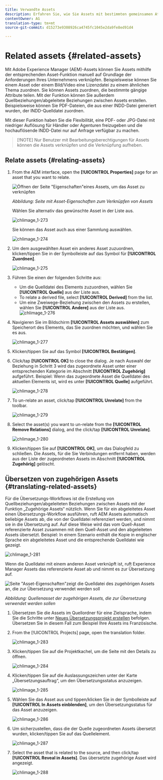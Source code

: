 ```yaml
---
title: Verwandte Assets
description: Erfahren Sie, wie Sie Assets mit bestimmten gemeinsamen Attributen verknüpfen. Mit der Funktion können Sie außerdem Quellbeziehungen/abgeleitete Beziehungen zwischen Assets erstellen.
contentOwner: AG
translation-type: tm+mt
source-git-commit: d15273e9308926ca4745fc1045e2da9fe8ed91d4

---
```



# Related assets {#related-assets}

Mit Adobe Experience Manager (AEM)-Assets können Sie Assets mithilfe der entsprechenden Asset-Funktion manuell auf Grundlage der Anforderungen Ihres Unternehmens verknüpfen. Beispielsweise können Sie einem Asset oder einem Bild/Video eine Lizenzdatei zu einem ähnlichen Thema zuordnen. Sie können Assets zuordnen, die bestimmte gängige Attribute teilen. Mit der Funktion können Sie außerdem Quellbeziehungen/abgeleitete Beziehungen zwischen Assets erstellen. Beispielsweise können Sie PDF-Dateien, die aus einer INDD-Datei generiert wurden, der INDD-Quelldatei zuordnen.

Mit dieser Funktion haben Sie die Flexibilität, eine PDF- oder JPG-Datei mit niedriger Auflösung für Händler oder Agenturen freizugeben und die hochauflösende INDD-Datei nur auf Anfrage verfügbar zu machen.

>[!NOTE] Nur Benutzer mit Bearbeitungsberechtigungen für Assets können die Assets verknüpfen und die Verknüpfung aufheben.
>

## Relate assets {#relating-assets}

1. From the AEM interface, open the **[!UICONTROL Properties]** page for an asset that you want to relate.

   ![Öffnen der Seite &quot;Eigenschaften&quot;eines Assets, um das Asset zu verknüpfen](assets/asset-properties-relate-assets.png)

   *Abbildung: Seite mit Asset-Eigenschaften zum Verknüpfen von Assets*

   Wählen Sie alternativ das gewünschte Asset in der Liste aus.

   ![chlimage_1-273](assets/chlimage_1-273.png)

   Sie können das Asset auch aus einer Sammlung auswählen.

   ![chlimage_1-274](assets/chlimage_1-274.png)

1. Um dem ausgewählten Asset ein anderes Asset zuzuordnen, klicken/tippen Sie in der Symbolleiste auf das Symbol für **[!UICONTROL Zuordnen]**.

   ![chlimage_1-275](assets/chlimage_1-275.png)

1. Führen Sie einen der folgenden Schritte aus:

   * Um die Quelldatei des Elements zuzuordnen, wählen Sie **[!UICONTROL Quelle]** aus der Liste aus.
   * To relate a derived file, select **[!UICONTROL Derived]** from the list.
   * Um eine Zweiwege-Beziehung zwischen den Assets zu erstellen, wählen Sie **[!UICONTROL Andere]** aus der Liste aus.
   ![chlimage_1-276](assets/chlimage_1-276.png)

1. Navigieren Sie im Bildschirm **[!UICONTROL Assets auswählen]** zum Speicherort des Elements, das Sie zuordnen möchten, und wählen Sie es aus.

   ![chlimage_1-277](assets/chlimage_1-277.png)

1. Klicken/tippen Sie auf das Symbol **[!UICONTROL Bestätigen]**.
1. Click/tap **[!UICONTROL OK]** to close the dialog. Je nach Auswahl der Beziehung in Schritt 3 wird das zugeordnete Asset unter einer entsprechenden Kategorie im Abschnitt **[!UICONTROL Zugehörig]** aufgeführt. Beispiel: Wenn das zugeordnete Asset die Quelldatei des aktuellen Elements ist, wird es unter **[!UICONTROL Quelle]** aufgeführt.

   ![chlimage_1-278](assets/chlimage_1-278.png)

1. To un-relate an asset, click/tap **[!UICONTROL Unrelate]** from the toolbar.

   ![chlimage_1-279](assets/chlimage_1-279.png)

1. Select the asset(s) you want to un-relate from the **[!UICONTROL Remove Relations]** dialog, and the click/tap **[!UICONTROL Unrelate]**.

   ![chlimage_1-280](assets/chlimage_1-280.png)

1. Klicken/tippen Sie auf **[!UICONTROL OK]**, um das Dialogfeld zu schließen. Die Assets, für die Sie Verbindungen entfernt haben, werden aus der Liste der zugeordneten Assets im Abschnitt **[!UICONTROL Zugehörig]** gelöscht.

## Übersetzen von zugehörigen Assets {#translating-related-assets}

Für die Übersetzungs-Workflows ist die Erstellung von Quellbeziehungen/abgeleiteten Beziehungen zwischen Assets mit der Funktion „Zugehörige Assets“ nützlich. Wenn Sie für ein abgeleitetes Asset einen Übersetzungs-Workflow ausführen, ruft AEM Assets automatisch beliebige Assets ab, die von der Quelldatei referenziert werden, und nimmt sie in die Übersetzung auf. Auf diese Weise wird das vom Quell-Asset referenzierte Asset zusammen mit dem Quell-Asset und den abgeleiteten Assets übersetzt. Beispiel: In einem Szenario enthält die Kopie in englischer Sprache ein abgeleitetes Asset und die entsprechende Quelldatei wie gezeigt.

![chlimage_1-281](assets/chlimage_1-281.png)

Wenn die Quelldatei mit einem anderen Asset verknüpft ist, ruft Experience Manager Assets das referenzierte Asset ab und nimmt es zur Übersetzung auf.

![Seite &quot;Asset-Eigenschaften&quot;zeigt die Quelldatei des zugehörigen Assets an, die zur Übersetzung verwendet werden soll](assets/asset-properties-source-asset.png)

*Abbildung: Quellenasset der zugehörigen Assets, die zur Übersetzung verwendet werden sollen*

1. Übersetzen Sie die Assets im Quellordner für eine Zielsprache, indem Sie die Schritte unter [Neues Übersetzungsprojekt erstellen](translation-projects.md#create-a-new-translation-project) befolgen. Übersetzen Sie in diesem Fall zum Beispiel Ihre Assets ins Französische.

1. From the [!UICONTROL Projects] page, open the translation folder.

   ![chlimage_1-283](assets/chlimage_1-283.png)

1. Klicken/tippen Sie auf die Projektkachel, um die Seite mit den Details zu öffnen.

   ![chlimage_1-284](assets/chlimage_1-284.png)

1. Klicken/tippen Sie auf die Auslassungszeichen unter der Karte „Übersetzungsauftrag“, um den Übersetzungsstatus anzuzeigen.

   ![chlimage_1-285](assets/chlimage_1-285.png)

1. Wählen Sie das Asset aus und tippen/klicken Sie in der Symbolleiste auf **[!UICONTROL In Assets einblenden]**, um den Übersetzungsstatus für das Asset anzuzeigen.

   ![chlimage_1-286](assets/chlimage_1-286.png)

1. Um sicherzustellen, dass die der Quelle zugeordneten Assets übersetzt wurden, klicken/tippen Sie auf das Quellelement.

   ![chlimage_1-287](assets/chlimage_1-287.png)

1. Select the asset that is related to the source, and then click/tap **[!UICONTROL Reveal in Assets]**. Das übersetzte zugehörige Asset wird angezeigt.

   ![chlimage_1-288](assets/chlimage_1-288.png)
